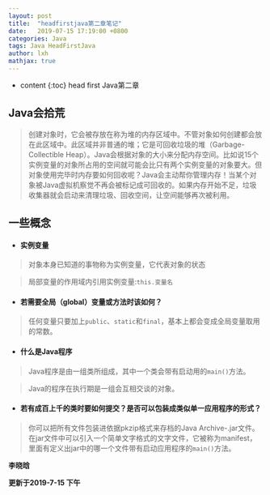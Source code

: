 ```yaml
---
layout: post
title:  "headfirstjava第二章笔记"
date:   2019-07-15 17:19:00 +0800
categories: Java
tags: Java HeadFirstJava
author: lxh
mathjax: true
---
```


* content
{:toc}
head first Java第二章



## Java会拾荒

> 创建对象时，它会被存放在称为堆的内存区域中。不管对象如何创建都会放在此区域中。此区域并非普通的堆；它是可回收垃圾的堆（Garbage-Collectible               Heap）。Java会根据对象的大小来分配内存空间。比如说15个实例变量的对象所占用的空间就可能会比只有两个实例变量的对象要大。但对象使用完毕时内存要如何回收呢？Java会主动帮你管理内存！当某个对象被Java虚拟机察觉不再会被标记成可回收的。如果内存开始不足，垃圾收集器就会启动来清理垃圾、回收空间，让空间能够再次被利用。

## 一些概念
- #### 实例变量

> 对象本身已知道的事物称为实例变量，它代表对象的状态

> 局部变量的作用域内引用实例变量:`this.变量名`

- #### 若需要全局（global）变量或方法时该如何？

> 任何变量只要加上`public`、`static`和`final`，基本上都会变成全局变量取用的常数。

- #### 什么是Java程序

> Java程序是由一组类所组成，其中一个类会带有启动用的`main()`方法。

> Java的程序在执行期是一组会互相交谈的对象。


- #### 若有成百上千的类时要如何提交？是否可以包装成类似单一应用程序的形式？

> 你可以把所有文件包装进依据pkzip格式来存档的Java Archive-.jar文件。在jar文件中可以引入一个简单文字格式的文字文件，它被称为manifest，里面有定义出jar中的哪一个文件带有启动应用程序的`main()`方法。


**李晓晗**

**更新于2019-7-15 下午**
